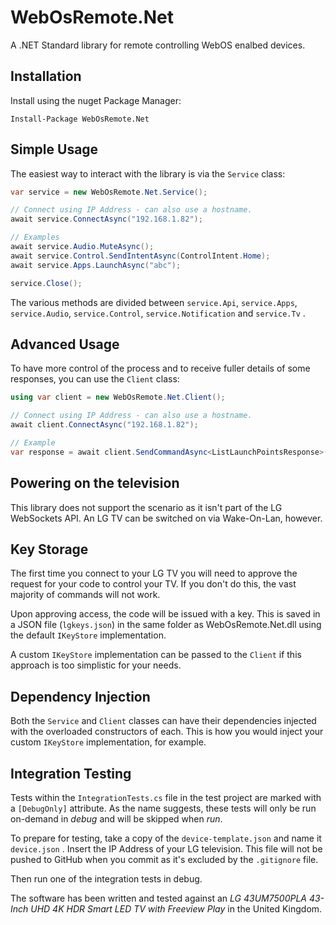 # WebOsRemote.Net
A .NET Standard library for remote controlling WebOS enalbed devices.

## Installation

Install using the nuget Package Manager:

```
Install-Package WebOsRemote.Net
```

## Simple Usage

The easiest way to interact with the library is via the `Service` class:

```csharp
var service = new WebOsRemote.Net.Service();

// Connect using IP Address - can also use a hostname.
await service.ConnectAsync("192.168.1.82");

// Examples 
await service.Audio.MuteAsync();
await service.Control.SendIntentAsync(ControlIntent.Home);
await service.Apps.LaunchAsync("abc");

service.Close();
```

The various methods are divided between `service.Api`,  `service.Apps`, `service.Audio`, `service.Control`, `service.Notification` and `service.Tv` .

## Advanced Usage

To have more control of the process and to receive fuller details of some responses, you can use the `Client` class:

```csharp
using var client = new WebOsRemote.Net.Client();

// Connect using IP Address - can also use a hostname.
await client.ConnectAsync("192.168.1.82");

// Example
var response = await client.SendCommandAsync<ListLaunchPointsResponse>(new ListLaunchPointsCommand());
```

## Powering on the television

This library does not support the scenario as it isn't part of the LG WebSockets API. An LG TV can be switched on via Wake-On-Lan, however.

## Key Storage

The first time you connect to your LG TV you will need to approve the request for your code to control your TV. If you don't do this, the vast majority of commands will not work. 

Upon approving access, the code will be issued with a key. This is saved in a JSON file (`lgkeys.json`) in the same folder as WebOsRemote.Net.dll using the default `IKeyStore` implementation. 

A custom `IKeyStore` implementation can be passed to the `Client` if this approach is too simplistic for your needs.

## Dependency Injection

Both the `Service` and `Client` classes can have their dependencies injected with the overloaded constructors of each. This is how you would inject your custom `IKeyStore` implementation, for example.

## Integration Testing

Tests within the `IntegrationTests.cs` file in the test project are marked with a `[DebugOnly]` attribute. As the name suggests, these tests will only be run on-demand in *debug* and will be skipped when *run*.

To prepare for testing, take a copy of the `device-template.json` and name it `device.json` . Insert the IP Address of your LG television. This file will not be pushed to GitHub when you commit as it's excluded by the `.gitignore` file.

Then run one of the integration tests in debug.

The software has been written and tested against an *LG 43UM7500PLA 43-Inch UHD 4K HDR Smart LED TV with Freeview Play* in the United Kingdom.